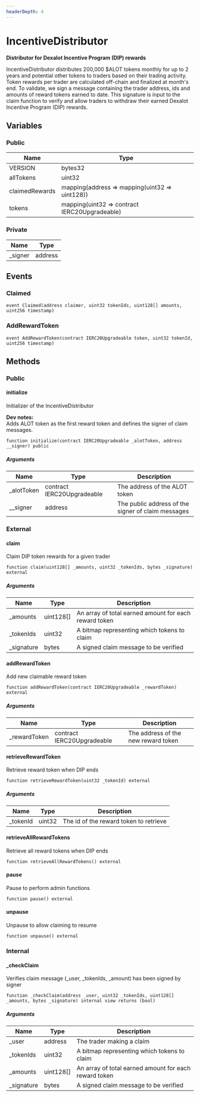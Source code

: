 ```yaml
---
headerDepth: 4
---
```


# IncentiveDistributor

**Distributor for Dexalot Incentive Program (DIP) rewards**

IncentiveDistributor distributes 200,000 $ALOT tokens monthly for up to 2 years and
potential other tokens to traders based on their trading activity. Token rewards per
trader are calculated off-chain and finalized at month&#x27;s end. To validate, we sign a
message containing the trader address, ids and amounts of reward tokens earned to date.
This signature is input to the claim function to verify and allow traders to withdraw
their earned Dexalot Incentive Program (DIP) rewards.




## Variables

### Public

| Name | Type |
| --- | --- |
| VERSION | bytes32 |
| allTokens | uint32 |
| claimedRewards | mapping(address &#x3D;&gt; mapping(uint32 &#x3D;&gt; uint128)) |
| tokens | mapping(uint32 &#x3D;&gt; contract IERC20Upgradeable) |



### Private

| Name | Type |
| --- | --- |
| _signer | address |

## Events

### Claimed



```solidity:no-line-numbers
event Claimed(address claimer, uint32 tokenIds, uint128[] amounts, uint256 timestamp)
```

### AddRewardToken



```solidity:no-line-numbers
event AddRewardToken(contract IERC20Upgradeable token, uint32 tokenId, uint256 timestamp)
```




## Methods

### Public

#### initialize

Initializer of the IncentiveDistributor

**Dev notes:** \
Adds ALOT token as the first reward token and defines the signer of claim messages.

```solidity:no-line-numbers
function initialize(contract IERC20Upgradeable _alotToken, address __signer) public
```

##### Arguments

| Name | Type | Description |
| ---- | ---- | ----------- |
| _alotToken | contract IERC20Upgradeable | The address of the ALOT token |
| __signer | address | The public address of the signer of claim messages |



### External

#### claim

Claim DIP token rewards for a given trader


```solidity:no-line-numbers
function claim(uint128[] _amounts, uint32 _tokenIds, bytes _signature) external
```

##### Arguments

| Name | Type | Description |
| ---- | ---- | ----------- |
| _amounts | uint128[] | An array of total earned amount for each reward token |
| _tokenIds | uint32 | A bitmap representing which tokens to claim |
| _signature | bytes | A signed claim message to be verified |


#### addRewardToken

Add new claimable reward token


```solidity:no-line-numbers
function addRewardToken(contract IERC20Upgradeable _rewardToken) external
```

##### Arguments

| Name | Type | Description |
| ---- | ---- | ----------- |
| _rewardToken | contract IERC20Upgradeable | The address of the new reward token |


#### retrieveRewardToken

Retrieve reward token when DIP ends


```solidity:no-line-numbers
function retrieveRewardToken(uint32 _tokenId) external
```

##### Arguments

| Name | Type | Description |
| ---- | ---- | ----------- |
| _tokenId | uint32 | The id of the reward token to retrieve |


#### retrieveAllRewardTokens

Retrieve all reward tokens when DIP ends


```solidity:no-line-numbers
function retrieveAllRewardTokens() external
```


#### pause

Pause to perform admin functions


```solidity:no-line-numbers
function pause() external
```


#### unpause

Unpause to allow claiming to resume


```solidity:no-line-numbers
function unpause() external
```



### Internal

#### _checkClaim

Verifies claim message (_user, _tokenIds, _amount) has been signed by signer


```solidity:no-line-numbers
function _checkClaim(address _user, uint32 _tokenIds, uint128[] _amounts, bytes _signature) internal view returns (bool)
```

##### Arguments

| Name | Type | Description |
| ---- | ---- | ----------- |
| _user | address | The trader making a claim |
| _tokenIds | uint32 | A bitmap representing which tokens to claim |
| _amounts | uint128[] | An array of total earned amount for each reward token |
| _signature | bytes | A signed claim message to be verified |



